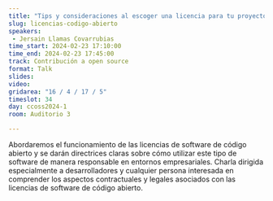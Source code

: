 ```yaml
---
title: "Tips y consideraciones al escoger una licencia para tu proyecto open source"
slug: licencias-codigo-abierto
speakers:
 - Jersain Llamas Covarrubias
time_start: 2024-02-23 17:10:00
time_end: 2024-02-23 17:45:00
track: Contribución a open source
format: Talk
slides: 
video: 
gridarea: "16 / 4 / 17 / 5"
timeslot: 34
day: ccoss2024-1
room: Auditorio 3

---
```


Abordaremos el funcionamiento de las licencias de software de código abierto y se darán directrices claras sobre cómo utilizar este tipo de software de manera responsable en entornos empresariales. Charla dirigida especialmente a desarrolladores y cualquier persona interesada en comprender los aspectos contractuales y legales asociados con las licencias de software de código abierto.